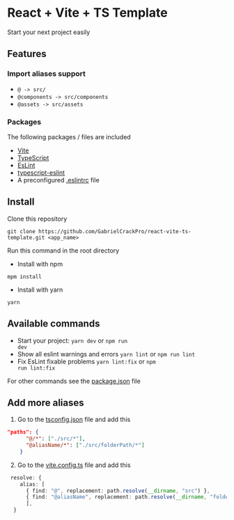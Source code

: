 # React + Vite + TS Template

Start your next project easily

## Features

### Import aliases support

- <code>@ -> src/</code>
- <code>@components -> src/components</code>
- <code>@assets -> src/assets</code>

### Packages

The following packages / files are included

- [Vite](https://vitejs.dev/)
- [TypeScript](https://www.typescriptlang.org/)
- [EsLint](https://eslint.org/)
- [typescript-eslint](https://typescript-eslint.io/)
- A preconfigured [.eslintrc](https://github.com/GabrielCrackPro/react-vite-ts-template/blob/main/.eslintrc.cjs) file

## Install

Clone this repository

```
git clone https://github.com/GabrielCrackPro/react-vite-ts-template.git <app_name>
```

Run this command in the root directory

- Install with npm

```
mpm install
```

- Install with yarn

```
yarn
```

## Available commands

- Start your project: <code>yarn dev</code> or <code>npm run dev</code>
- Show all eslint warnings and errors <code>yarn lint</code> or <code>npm run lint</code>
- Fix EsLint fixable problems <code>yarn lint:fix</code> or <code>npm run lint:fix</code>

For other commands see the [package.json](https://github.com/GabrielCrackPro/react-vite-ts-template/blob/main/package.json) file

## Add more aliases

1. Go to the [tsconfig.json](https://github.com/GabrielCrackPro/react-vite-ts-template/blob/main/tsconfig.json) file and add this

```json
"paths": {
      "@/*": ["./src/*"],
      "@aliasName/*": ["./src/folderPath/*"]
    }
```

2. Go to the [vite.config.ts](https://github.com/GabrielCrackPro/react-vite-ts-template/blob/main/vite.config.ts) file and add this

```ts
 resolve: {
    alias: [
      { find: "@", replacement: path.resolve(__dirname, "src") },
      { find: "@aliasName", replacement: path.resolve(__dirname, "folderPath") }
      ],
  }
```
